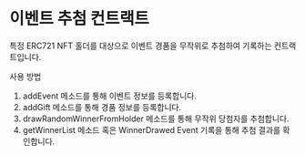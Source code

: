 # 이벤트 추첨 컨트랙트

특정 ERC721 NFT 홀더를 대상으로 이벤트 경품을 무작위로 추첨하여 기록하는 컨트랙트입니다.

사용 방법
1. addEvent 메소드를 통해 이벤트 정보를 등록합니다.
2. addGift 메소드를 통해 경품 정보를 등록합니다.
3. drawRandomWinnerFromHolder 메소드를 통해 무작위 당첨자를 추첨합니다.
4. getWinnerList 메소드 혹은 WinnerDrawed Event 기록을 통해 추첨 결과를 확인합니다.
